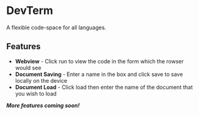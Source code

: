 # DevTerm
A flexible code-space for all languages.

## Features

- **Webview** - Click run to view the code in the form which the rowser would see
- **Document Saving** - Enter a name in the box and click save to save locally on the device
- **Document Load** - Click load then enter the name of the document that you wish to load

***More features coming soon!***
